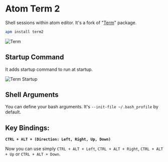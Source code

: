 # Atom Term 2

Shell sessions within atom editor. It's a fork of "[Term][1]" package.

```bash
apm install term2
```

![Term](https://dl.dropboxusercontent.com/u/20947008/webbox/atom/atom-term2-1.png)

## Startup Command

It adds startup command to run at startup.

![Term Startup](https://dl.dropboxusercontent.com/u/20947008/webbox/atom/atom-term2.png)

## Shell Arguments

You can define your bash arguments. It's `--init-file ~/.bash_profile` by default.

[1]: http://atom.io/packages/term

## Key Bindings:

**`CTRL + ALT + (Direction: Left, Right, Up, Down)`**

Now you can use simply `CTRL + ALT + Left`, `CTRL + ALT + Right`, `CTRL + ALT + Up` or `CTRL + ALT + Down`.
